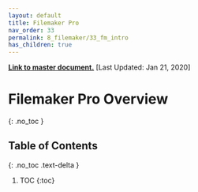 ```yaml
---
layout: default
title: Filemaker Pro
nav_order: 33
permalink: 8_filemaker/33_fm_intro
has_children: true
---
```


**[Link to master document.](https://docs.google.com/document/d/1HLUzCtDQ-M18ShhRnNTYw9S9Rtm9zUubOUd3eIp9yxU/edit?usp=sharing)** [Last Updated: Jan 21, 2020]

# Filemaker Pro Overview
{: .no_toc }

## Table of Contents
{: .no_toc .text-delta }

1. TOC
{:toc}

